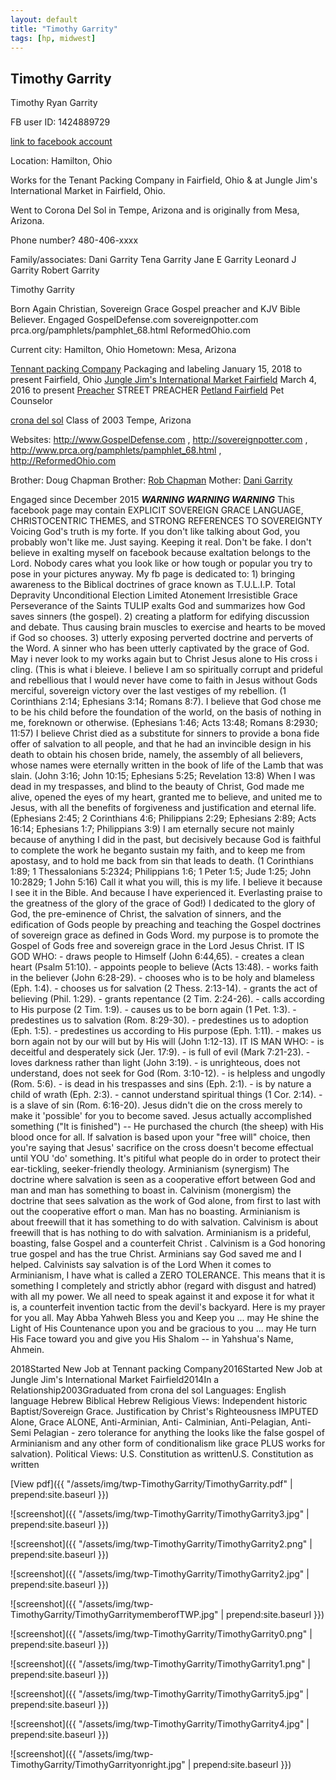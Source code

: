 ```yaml
---
layout: default
title: "Timothy Garrity"
tags: [hp, midwest]
---
```



## Timothy Garrity
Timothy Ryan GarrityFB user ID: 1424889729[link to facebook account](https://www.facebook.com/1424889729)Location: Hamilton, OhioWorks for the Tenant Packing Company in Fairfield, Ohio & at Jungle Jim's International Market in Fairfield, Ohio.Went to Corona Del Sol in Tempe, Arizona and is originally from Mesa, Arizona.Phone number? 480-406-xxxxFamily/associates:Dani GarrityTena GarrityJane E GarrityLeonard J GarrityRobert Garrity


 Timothy Garrity


 Born Again Christian, Sovereign Grace Gospel preacher and KJV Bible Believer. Engaged GospelDefense.com sovereignpotter.com prca.org/pamphlets/pamphlet_68.html ReformedOhio.com

Current city: Hamilton, Ohio
Hometown: Mesa, Arizona

[Tennant packing Company](https://www.facebook.com/pages/Tennant-packing-Company/186643215255603) Packaging and labeling  January 15, 2018 to present  Fairfield, Ohio
[Jungle Jim's International Market Fairfield](https://www.facebook.com/JungleJimsInternationalMarket/) March 4, 2016 to present
[Preacher](https://www.facebook.com/pages/Preacher/105716182796308) STREET PREACHER
[Petland Fairfield](https://www.facebook.com/PetlandFairfield/) Pet Counselor

[crona del sol](https://www.facebook.com/pages/crona-del-sol/420246831386921) Class of 2003  Tempe, Arizona

Websites: http://www.GospelDefense.com , http://sovereignpotter.com , http://www.prca.org/pamphlets/pamphlet_68.html , http://ReformedOhio.com

Brother: Doug Chapman
Brother: [Rob Chapman](https://facebook.com/1359022704)
Mother: [Dani Garrity](https://facebook.com/100002188374080)

Engaged since December 2015
 ***WARNING WARNING WARNING***  This facebook page may contain EXPLICIT  SOVEREIGN GRACE LANGUAGE, CHRISTOCENTRIC THEMES, and STRONG REFERENCES TO SOVEREIGNTY   Voicing God's truth is my forte. If you don't like talking about God, you probably won't like me. Just saying.  Keeping it real. Don't be fake.  I don't believe in exalting myself on facebook because exaltation belongs to the Lord. Nobody cares what you look like or how tough or popular you try to pose in your pictures anyway. My fb page is dedicated to:  1) bringing awareness to the Biblical doctrines of grace known as T.U.L.I.P.   Total Depravity  Unconditional Election  Limited Atonement  Irresistible Grace  Perseverance of the Saints  TULIP exalts God and summarizes how God saves sinners (the gospel).  2) creating a platform for edifying discussion and debate. Thus causing brain muscles to exercise and hearts to be moved if God so chooses.  3) utterly exposing perverted doctrine and perverts of the Word.     A sinner who has been utterly captivated by the grace of God.  May i never look to my works again but to Christ Jesus alone to His cross i cling.  (This is what i bleieve. I believe I am so spiritually corrupt and prideful and rebellious that I would never have come to faith in Jesus without Gods merciful, sovereign victory over the last vestiges of my rebellion. (1 Corinthians 2:14; Ephesians 3:14; Romans 8:7).  I believe that God chose me to be his child before the foundation of the world, on the basis of nothing in me, foreknown or otherwise. (Ephesians 1:46; Acts 13:48; Romans 8:2930; 11:57)  I believe Christ died as a substitute for sinners to provide a bona fide offer of salvation to all people, and that he had an invincible design in his death to obtain his chosen bride, namely, the assembly of all believers, whose names were eternally written in the book of life of the Lamb that was slain. (John 3:16; John 10:15; Ephesians 5:25; Revelation 13:8)  When I was dead in my trespasses, and blind to the beauty of Christ, God made me alive, opened the eyes of my heart, granted me to believe, and united me to Jesus, with all the benefits of forgiveness and justification and eternal life. (Ephesians 2:45; 2 Corinthians 4:6; Philippians 2:29; Ephesians 2:89; Acts 16:14; Ephesians 1:7; Philippians 3:9)  I am eternally secure not mainly because of anything I did in the past, but decisively because God is faithful to complete the work he beganto sustain my faith, and to keep me from apostasy, and to hold me back from sin that leads to death. (1 Corinthians 1:89; 1 Thessalonians 5:2324; Philippians 1:6; 1 Peter 1:5; Jude 1:25; John 10:2829; 1 John 5:16)  Call it what you will, this is my life. I believe it because I see it in the Bible. And because I have experienced it. Everlasting praise to the greatness of the glory of the grace of God!)  I dedicated to the glory of God, the pre-eminence of Christ, the salvation of sinners, and the edification of Gods people by preaching and teaching the Gospel doctrines of sovereign grace as defined in Gods Word. my purpose is to promote the Gospel of Gods free and sovereign grace in the Lord Jesus Christ.    IT IS GOD WHO: - draws people to Himself (John 6:44,65).  - creates a clean heart (Psalm 51:10). - appoints people to believe (Acts 13:48).  - works faith in the believer (John 6:28-29).  - chooses who is to be holy and blameless (Eph. 1:4).  - chooses us for salvation (2 Thess. 2:13-14).  - grants the act of believing (Phil. 1:29).  - grants repentance (2 Tim. 2:24-26).  - calls according to His purpose (2 Tim. 1:9).  - causes us to be born again (1 Pet. 1:3).  - predestines us to salvation (Rom. 8:29-30).  - predestines us to adoption (Eph. 1:5).  - predestines us according to His purpose (Eph. 1:11).  - makes us born again not by our will but by His will (John 1:12-13).  IT IS MAN WHO: - is deceitful and desperately sick (Jer. 17:9).  - is full of evil (Mark 7:21-23).  - loves darkness rather than light (John 3:19).  - is unrighteous, does not understand, does not seek for God (Rom. 3:10-12).  - is helpless and ungodly (Rom. 5:6).  - is dead in his trespasses and sins (Eph. 2:1).  - is by nature a child of wrath (Eph. 2:3).  - cannot understand spiritual things (1 Cor. 2:14).  - is a slave of sin (Rom. 6:16-20).   Jesus didn't die on the cross merely to make it 'possible' for you to become saved. Jesus actually accomplished something ("It is finished") -- He purchased the church (the sheep) with His blood once for all. If salvation is based upon your "free will" choice, then you're saying that Jesus' sacrifice on the cross doesn't become effectual until YOU 'do' something. It's pitiful what people do in order to protect their ear-tickling, seeker-friendly theology.   Arminianism (synergism) The doctrine where salvation is seen as a cooperative effort between God and man and man has something to boast in. Calvinism (monergism) the doctrine that sees salvation as the work of God alone, from first to last with out the cooperative effort o man. Man has no boasting.  Arminianism is about freewill that it has something to do with salvation. Calvinism is about freewill that is has nothing to do with salvation. Arminianism is a prideful, boasting, false Gospel and a counterfeit Christ . Calvinism is a God honoring true gospel and has the true Christ. Arminians say God saved me and I helped. Calvinists say salvation is of the Lord   When it comes to Arminianism, I have what is called a ZERO TOLERANCE. This means that it is something I completely and strictly abhor (regard with disgust and hatred) with all my power. We all need to speak against it and expose it for what it is, a counterfeit invention tactic from the devil's backyard.  Here is my prayer for you all. May Abba Yahweh Bless you and Keep you ... may He shine the Light of His Countenance upon you and be gracious to you ... may He turn His Face toward you and give you His Shalom -- in Yahshua's Name, Ahmein.

2018Started New Job at Tennant packing Company2016Started New Job at Jungle Jim's International Market Fairfield2014In a Relationship2003Graduated from crona del sol
Languages: English language  Hebrew  Biblical Hebrew
Religious Views: Independent historic Baptist/Sovereign Grace. Justification by Christ's Righteousness IMPUTED Alone, Grace ALONE, Anti-Arminian, Anti- Calminian, Anti-Pelagian, Anti-Semi Pelagian - zero tolerance for anything the looks like the false gospel of Arminianism and any other form of conditionalism like grace PLUS works for salvation).
Political Views: U.S. Constitution as writtenU.S. Constitution as written




[View pdf]({{ "/assets/img/twp-TimothyGarrity/TimothyGarrity.pdf" | prepend:site.baseurl }})


![screenshot]({{ "/assets/img/twp-TimothyGarrity/TimothyGarrity3.jpg" | prepend:site.baseurl }})


![screenshot]({{ "/assets/img/twp-TimothyGarrity/TimothyGarrity2.png" | prepend:site.baseurl }})


![screenshot]({{ "/assets/img/twp-TimothyGarrity/TimothyGarrity2.jpg" | prepend:site.baseurl }})


![screenshot]({{ "/assets/img/twp-TimothyGarrity/TimothyGarritymemberofTWP.jpg" | prepend:site.baseurl }})


![screenshot]({{ "/assets/img/twp-TimothyGarrity/TimothyGarrity0.png" | prepend:site.baseurl }})


![screenshot]({{ "/assets/img/twp-TimothyGarrity/TimothyGarrity1.png" | prepend:site.baseurl }})


![screenshot]({{ "/assets/img/twp-TimothyGarrity/TimothyGarrity5.jpg" | prepend:site.baseurl }})


![screenshot]({{ "/assets/img/twp-TimothyGarrity/TimothyGarrity4.jpg" | prepend:site.baseurl }})


![screenshot]({{ "/assets/img/twp-TimothyGarrity/TimothyGarrityonright.jpg" | prepend:site.baseurl }})